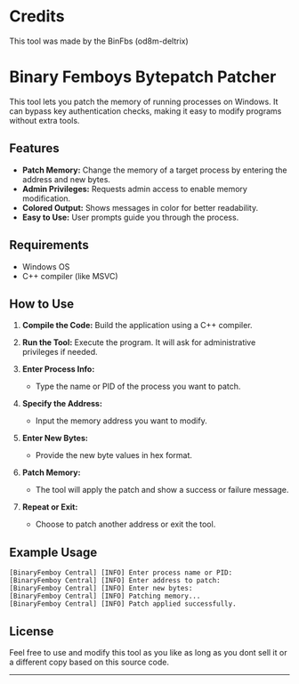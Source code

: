 # **Credits**

This tool was made by the BinFbs (od8m-deltrix)

# **Binary Femboys Bytepatch Patcher**

This tool lets you patch the memory of running processes on Windows. It can bypass key authentication checks, making it easy to modify programs without extra tools.

## **Features**

- **Patch Memory:** Change the memory of a target process by entering the address and new bytes.
- **Admin Privileges:** Requests admin access to enable memory modification.
- **Colored Output:** Shows messages in color for better readability.
- **Easy to Use:** User prompts guide you through the process.

## **Requirements**

- Windows OS
- C++ compiler (like MSVC)

## **How to Use**

1. **Compile the Code:** Build the application using a C++ compiler.

2. **Run the Tool:** Execute the program. It will ask for administrative privileges if needed.

3. **Enter Process Info:**
   - Type the name or PID of the process you want to patch.

4. **Specify the Address:**
   - Input the memory address you want to modify.

5. **Enter New Bytes:**
   - Provide the new byte values in hex format.

6. **Patch Memory:**
   - The tool will apply the patch and show a success or failure message.

7. **Repeat or Exit:**
   - Choose to patch another address or exit the tool.

## **Example Usage**

```plaintext
[BinaryFemboy Central] [INFO] Enter process name or PID: 
[BinaryFemboy Central] [INFO] Enter address to patch: 
[BinaryFemboy Central] [INFO] Enter new bytes: 
[BinaryFemboy Central] [INFO] Patching memory...
[BinaryFemboy Central] [INFO] Patch applied successfully.
```

## **License**

Feel free to use and modify this tool as you like as long as you dont sell it or a different copy based on this source code.

--- 

